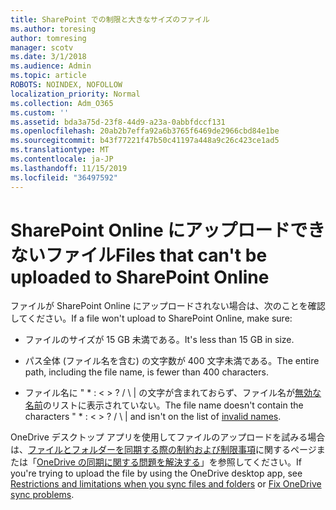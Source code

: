 ```yaml
---
title: SharePoint での制限と大きなサイズのファイル
ms.author: toresing
author: tomresing
manager: scotv
ms.date: 3/1/2018
ms.audience: Admin
ms.topic: article
ROBOTS: NOINDEX, NOFOLLOW
localization_priority: Normal
ms.collection: Adm_O365
ms.custom: ''
ms.assetid: bda3a75d-23f8-44d9-a23a-0abbfdccf131
ms.openlocfilehash: 20ab2b7effa92a6b3765f6469de2966cbd84e1be
ms.sourcegitcommit: b43f77221f47b50c41197a448a9c26c423ce1ad5
ms.translationtype: MT
ms.contentlocale: ja-JP
ms.lasthandoff: 11/15/2019
ms.locfileid: "36497592"
---
```

# <a name="files-that-cant-be-uploaded-to-sharepoint-online"></a><span data-ttu-id="acb2f-102">SharePoint Online にアップロードできないファイル</span><span class="sxs-lookup"><span data-stu-id="acb2f-102">Files that can't be uploaded to SharePoint Online</span></span>

<span data-ttu-id="acb2f-103">ファイルが SharePoint Online にアップロードされない場合は、次のことを確認してください。</span><span class="sxs-lookup"><span data-stu-id="acb2f-103">If a file won't upload to SharePoint Online, make sure:</span></span>
  
- <span data-ttu-id="acb2f-104">ファイルのサイズが 15 GB 未満である。</span><span class="sxs-lookup"><span data-stu-id="acb2f-104">It's less than 15 GB in size.</span></span>
    
- <span data-ttu-id="acb2f-105">パス全体 (ファイル名を含む) の文字数が 400 文字未満である。</span><span class="sxs-lookup"><span data-stu-id="acb2f-105">The entire path, including the file name, is fewer than 400 characters.</span></span>
    
- <span data-ttu-id="acb2f-p101">ファイル名に " \* : \< \> ? / \ | の文字が含まれておらず、ファイル名が[無効な名前](https://go.microsoft.com/fwlink/?linkid=866430)のリストに表示されていない。</span><span class="sxs-lookup"><span data-stu-id="acb2f-p101">The file name doesn't contain the characters " \* : \< \> ? / \ | and isn't on the list of [invalid names](https://go.microsoft.com/fwlink/?linkid=866430).</span></span>
    
<span data-ttu-id="acb2f-108">OneDrive デスクトップ アプリを使用してファイルのアップロードを試みる場合は、[ファイルとフォルダーを同期する際の制約および制限事項](http://go.microsoft.com/fwlink/p/?LinkID=717734)に関するページまたは「[OneDrive の同期に関する問題を解決する](https://go.microsoft.com/fwlink/?linkid=866431)」を参照してください。</span><span class="sxs-lookup"><span data-stu-id="acb2f-108">If you're trying to upload the file by using the OneDrive desktop app, see [Restrictions and limitations when you sync files and folders](http://go.microsoft.com/fwlink/p/?LinkID=717734) or [Fix OneDrive sync problems](https://go.microsoft.com/fwlink/?linkid=866431).</span></span>
  

